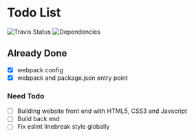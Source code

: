 # Todo List  
![Travis Status](https://img.shields.io/github/license/aguin467/learningImports) ![Dependencies](https://img.shields.io/david/dev/aguin467/learningImports)

## Already Done

- [x] webpack config
- [x] webpack and package.json entry point

### Need Todo

- [ ] Building website front end with HTML5, CSS3 and Javscript
- [ ] Build back end
- [ ] Fix eslint linebreak style globally
